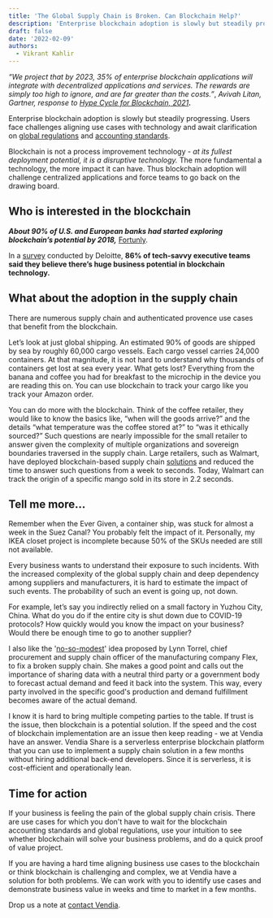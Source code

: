 ```yaml
---
title: 'The Global Supply Chain is Broken. Can Blockchain Help?'
description: 'Enterprise blockchain adoption is slowly but steadily progressing'
draft: false
date: '2022-02-09'
authors:
  - Vikrant Kahlir
---
```



_“We project that by 2023, 35% of enterprise blockchain applications will integrate with decentralized applications and services. The rewards are simply too high to ignore, and are far greater than the costs.”_, _Avivah Litan, Gartner, response to [Hype Cycle for Blockchain, 2021](https://www.gartner.com/interactive/hc/4003463?ref=solrAll&refval=294127736&_ga=2.268015182.1939495037.1642383452-1574680864.1641226041)**.**_

Enterprise blockchain adoption is slowly but steadily progressing. Users face challenges aligning use cases with technology and await clarification on [global regulations](https://www.imf.org/en/News/Articles/2021/07/28/pr21230-imf-executive-board-discusses-rise-public-private-digital-money-strategy-imf-mandate) and [accounting standards](https://us.aicpa.org/content/dam/aicpa/interestareas/informationtechnology/downloadabledocuments/accounting-for-and-auditing-of-digital-assets.pdf). 

Blockchain is not a process improvement technology - _at its fullest deployment potential, it is a disruptive technology._ The more fundamental a technology, the more impact it can have. Thus blockchain adoption will challenge centralized applications and force teams to go back on the drawing board. 


## Who is interested in the blockchain

**_About 90% of U.S. and European banks had started exploring blockchain’s potential by 2018,_** [Fortunly](https://fortunly.com/). 

In a [survey](https://www2.deloitte.com/content/dam/insights/articles/US144337_Blockchain-survey/DI_Blockchain-survey.pdf) conducted by Deloitte, **86% of tech-savvy executive teams said they believe there’s huge business potential in blockchain technology.**


## What about the adoption in the supply chain

There are numerous supply chain and authenticated provence use cases that benefit from the blockchain.

Let’s look at just global shipping. An estimated 90% of goods are shipped by sea by roughly 60,000 cargo vessels. Each cargo vessel carries 24,000 containers. At that magnitude, it is not hard to understand why thousands of containers get lost at sea every year. What gets lost? Everything from the banana and coffee you had for breakfast to the microchip in the device you are reading this on. You can use blockchain to track your cargo like you track your Amazon order.

You can do more with the blockchain. Think of the coffee retailer, they would like to know the basics like, “when will the goods arrive?” and the details “what temperature was the coffee stored at?” to “was it ethically sourced?” Such questions are nearly impossible for the small retailer to answer given the complexity of multiple organizations and sovereign boundaries traversed in the supply chain. Large retailers, such as Walmart, have deployed blockchain-based supply chain [solutions](https://hbr.org/2022/01/how-walmart-canada-uses-blockchain-to-solve-supply-chain-challenges) and reduced the time to answer such questions from a week to seconds. Today, Walmart can track the origin of a specific mango sold in its store in 2.2 seconds. 


## Tell me more…

Remember when the Ever Given, a container ship, was stuck for almost a week in the Suez Canal? You probably felt the impact of it. Personally, my IKEA closet project is incomplete because 50% of the SKUs needed are still not available. 

Every business wants to understand their exposure to such incidents. With the increased complexity of the global supply chain and deep dependency among suppliers and manufacturers, it is hard to estimate the impact of such events. The probability of such an event is going up, not down.

For example, let’s say you indirectly relied on a small factory in Yuzhou City, China. What do you do if the entire city is shut down due to COVID-19 protocols?  How quickly would you know the impact on your business? Would there be enough time to go to another supplier?

I also like the '[no-so-modest](https://fortune.com/2021/12/01/supply-chain-problem-how-to-fix-flex/)' idea proposed by Lynn Torrel, chief procurement and supply chain officer of the manufacturing company Flex, to fix a broken supply chain. She makes a good point and calls out the importance of sharing data with a neutral third party or a government body to forecast actual demand and feed it back into the system. This way, every party involved in the specific good's production and demand fulfillment becomes aware of the actual demand. 

I know it is hard to bring multiple competing parties to the table.  If trust is the issue, then blockchain is a potential solution. If the speed and the cost of blockchain implementation are an issue then keep reading - we at Vendia have an answer. Vendia Share is a serverless enterprise blockchain platform that you can use to implement a supply chain solution in a few months without hiring additional back-end developers. Since it is serverless, it is cost-efficient and operationally lean. 


## Time for action

If your business is feeling the pain of the global supply chain crisis. There are use cases for which you don't have to wait for the blockchain accounting standards and global regulations, use your intuition to see whether blockchain will solve your business problems, and do a quick proof of value project.

If you are having a hard time aligning business use cases to the blockchain or think blockchain is challenging and complex, we at Vendia have a solution for both problems. We can work with you to identify use cases and demonstrate business value in weeks and time to market in a few months. 

Drop us a note at [contact Vendia](https://www.vendia.net/contact-us).

